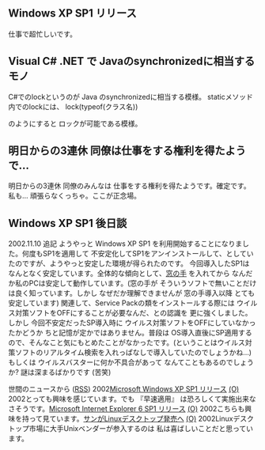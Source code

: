 ## Windows XP SP1 リリース

仕事で超忙しいです。






## Visual C# .NET で Javaのsynchronizedに相当するモノ


C#でのlockというのが Java のsynchronizedに相当する模様。
staticメソッド内でのlockには、
lock(typeof(クラス名))


のようにすると ロックが可能である模様。

## 明日からの3連休 同僚は仕事をする権利を得たようで…


明日からの3連休 同僚のみんなは 仕事をする権利を得たようです。確定です。
私も… 頑張らなくっちゃ。ここが正念場。

## Windows XP SP1 後日談


2002.11.10 追記 ようやっと Windows XP SP1 を利用開始することになりました。何度もSP1を適用して
不安定化してSP1をアンインストールして、としていたのですが、ようやっと安定した環境が得られたのです。
今回導入したSP1は なんとなく安定しています。全体的な傾向として、[窓の手](http://www.asahi-net.or.jp/~vr4m-ikw/) を入れてから なんだか私のPCは安定して動作しています。(窓の手が そういうソフトで無いことだけは良く知っています。しかし
なぜだか理解できませんが 窓の手導入以降 とても安定しています)
関連して、Service Packの類をインストールする際には ウイルス対策ソフトをOFFにすることが必要なんだ、との認識を
更に強くしました。しかし 今回不安定だったSP導入時に ウイルス対策ソフトをOFFにしていなかったかどうか
ちと記憶が定かではありません。普段は OS導入直後にSP適用するので、そんなこと気にもとめたことがなかったです。(ということはウイルス対策ソフトのリアルタイム検索を入れっぱなしで導入していたのでしょうかね…)
もしくは ウイルスバスターに何か不具合があって なんてこともあるのでしょうか?
謎は深まるばかりです (苦笑)



世間のニュースから ([RSS](ig020920-news.xml)) 2002[Microsoft Windows XP SP1 リリース](http://www.microsoft.com/japan/windowsxp/pro/downloads/servicepacks/sp1/) [(O)](http://www.microsoft.com/japan/windowsxp/pro/downloads/servicepacks/sp1/) 2002とっても興味を感じています。でも 『早速適用』 は恐ろしくて実施出来なさそうです。[Microsoft Internet Explorer 6 SP1 リリース](http://www.microsoft.com/japan/ie/downloads/ie6SP1/) [(O)](http://www.microsoft.com/japan/ie/downloads/ie6SP1/) 2002こちらも興味を持って見ています。[サンがLinuxデスクトップ発売へ](http://japan.cnet.com/Enterprise/News/2002/Item/020919-2.html) [(O)](http://japan.cnet.com/Enterprise/News/2002/Item/020919-2.html) 2002Linuxデスクトップ市場に大手Unixベンダーが参入するのは 私は喜ばしいことだと思っています。